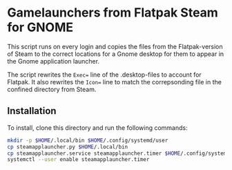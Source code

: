 # Gamelaunchers from Flatpak Steam for GNOME

This script runs on every login and copies the files from the Flatpak-version
of Steam to the correct locations for a Gnome desktop for them to appear in the
Gnome application launcher.

The script rewrites the `Exec=` line of the .desktop-files to account for
Flatpak. It also rewrites the `Icon=` line to match the correpsonding file in
the confined directory from Steam.

## Installation

To install, clone this directory and run the following commands:
```bash
mkdir -p $HOME/.local/bin $HOME/.config/systemd/user
cp steamapplauncher.py $HOME/.local/bin
cp steamapplauncher.service steamapplauncher.timer $HOME/.config/systemd/user
systemctl --user enable steamapplauncher.timer
```
